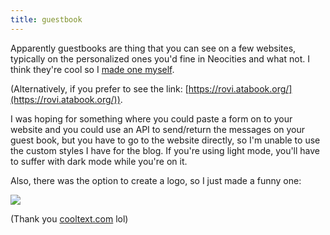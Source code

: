 ```yaml
---
title: guestbook
---
```

Apparently guestbooks are thing that you can see on a few websites, typically on the personalized ones you'd fine in Neocities and what not. I think they're cool so I [made one myself](https://rovi.atabook.org/).

(Alternatively, if you prefer to see the link: [https://rovi.atabook.org/](https://rovi.atabook.org/)).

I was hoping for something where you could paste a form on to your website and you could use an API to send/return the messages on your guest book, but you have to go to the website directly, so I'm unable to use the custom styles I have for the blog. If you're using light mode, you'll have to suffer with dark mode while you're on it.

Also, there was the option to create a logo, so I just made a funny one:

![](/_media/cool-text-486548331898309.png)

(Thank you [cooltext.com](http://cooltext.com) lol)
